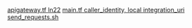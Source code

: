 [apigateway.tf ln22](./api_apigatewayv2_route.md)
[main.tf caller_identity, local ](./aws_caller_identity.md)
[integration_uri](./integration_uri.md)
[send_requests.sh](./send_requests.md)